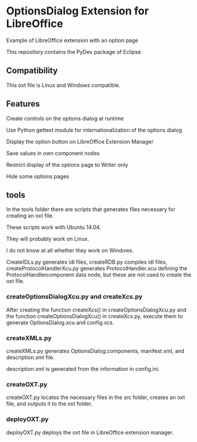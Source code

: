 # OptionsDialog Extension for LibreOffice

Example of LibreOffice extension with an option page

This repository contains the PyDev package of Eclipse.

## Compatibility

This oxt file is Linux and Windows compatible.

## Features

Create controls on the options dialog at runtime

Use Python gettext module for internationalization of the options dialog

Display the option button on LibreOffice Extension Manager

Save values in own component nodes

Restrict display of the options page to Writer only

Hide some options pages

## tools

In the tools folder there are scripts that generates files necessary for creating an oxt file.

These scripts work with Ubuntu 14.04.

They will probably work on Linux.

I do not know at all whether they work on Windows.

CreateIDLs.py generates idl files, createRDB.py compiles idl files, createProtocolHandlerXcu.py generates ProtocolHandler.xcu defining the ProtocolHandlercomponent data node, but these are not used to create the oxt file.

### createOptionsDialogXcu.py and createXcs.py

After creating the function createXcs() in createOptionsDialogXcu.py and the function createOptionsDialogXcu() in createXcs.py, execute them to generate OptionsDialog.xcu and config.xcs.

### createXMLs.py

createXMLs.py generates OptionsDialog.components, manifest.xml, and description.xml file.

description.xml is generated from the information in config.ini.

### createOXT.py

createOXT.py locates the necessary files in the src folder, creates an oxt file, and outputs it to the oxt folder.

### deployOXT.py

deployOXT.py deploys the oxt file in LibreOffice extension manager.
